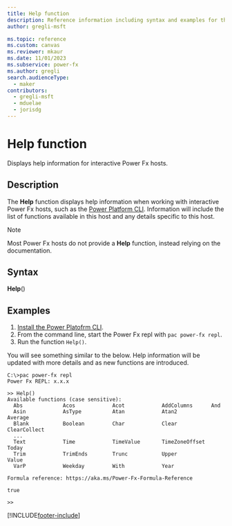 ```yaml
---
title: Help function
description: Reference information including syntax and examples for the Help function.
author: gregli-msft

ms.topic: reference
ms.custom: canvas
ms.reviewer: mkaur
ms.date: 11/01/2023
ms.subservice: power-fx
ms.author: gregli
search.audienceType:
  - maker
contributors:
  - gregli-msft
  - mduelae
  - jorisdg
---
```


# Help function

Displays help information for interactive Power Fx hosts.

## Description

The **Help** function displays help information when working with interactive Power Fx hosts, such as the [Power Platform CLI](../../developer/cli/introduction.md).  Information will include the list of functions available in this host and any details specific to this host.

> [!NOTE]
> Most Power Fx hosts do not provide a **Help** function, instead relying on the documentation.

## Syntax

**Help**()

## Examples

1. [Install the Power Platofrm CLI](../../developer/cli/introduction.md).
1. From the command line, start the Power Fx repl with `pac power-fx repl`.
1. Run the function `Help()`.  

You will see something similar to the below.  Help information will be updated with more details and as new functions are introduced.

```
C:\>pac power-fx repl
Power Fx REPL: x.x.x

>> Help()
Available functions (case sensitive):
  Abs             Acos            Acot            AddColumns      And
  Asin            AsType          Atan            Atan2           Average
  Blank           Boolean         Char            Clear           ClearCollect
  ...
  Text            Time            TimeValue       TimeZoneOffset  Today
  Trim            TrimEnds        Trunc           Upper           Value
  VarP            Weekday         With            Year

Formula reference: https://aka.ms/Power-Fx-Formula-Reference

true

>>
```

[!INCLUDE[footer-include](../../includes/footer-banner.md)]
